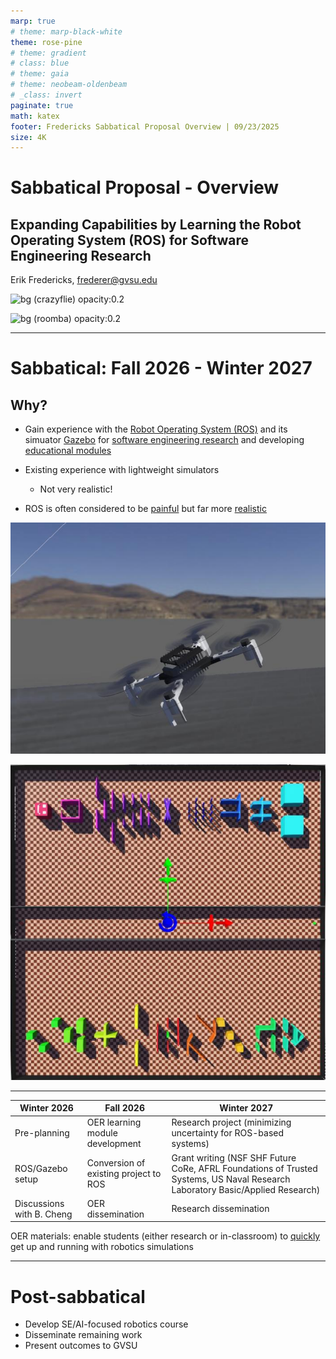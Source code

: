 ```yaml
---
marp: true
# theme: marp-black-white
theme: rose-pine
# theme: gradient
# class: blue
# theme: gaia
# theme: neobeam-oldenbeam
# _class: invert
paginate: true
math: katex
footer: Fredericks Sabbatical Proposal Overview | 09/23/2025
size: 4K
---
```


<style> @import url('./cis241.css'); </style>

# Sabbatical Proposal - Overview

## Expanding Capabilities by Learning the Robot Operating System (ROS) for Software Engineering Research 


Erik Fredericks, frederer@gvsu.edu

![bg (crazyflie) opacity:0.2](https://encrypted-tbn0.gstatic.com/images?q=tbn:ANd9GcR6PYjjTZoDzr-VeM0urh35_HYKE_IE0CuLUw&s)

![bg (roomba) opacity:0.2](https://amrdocs.intel.com/docs/2.2/_images/IAF1-iRobot-Create-3-MTL-Custom-setup-front-view-without-static-stand.jpg)

---

# Sabbatical: Fall 2026 - Winter 2027

## Why?

- Gain experience with the <u>Robot Operating System (ROS)</u> and its simuator <u>Gazebo</u> for <u>software engineering research</u> and developing <u>educational modules</u>

- Existing experience with lightweight simulators 
  - Not very realistic!

- ROS is often considered to be <u>painful</u> but far more <u>realistic</u>

![bg (webots) opacity:0.2](img/empty-drone.png)

![bg (webots2) opacity:0.2](img/procgen-world.png)

---

<!-- footer: . -->

<center>

| Winter 2026 | Fall 2026 | Winter 2027 |
| --- | --- | --- |
| Pre-planning | OER learning module development | Research project (minimizing uncertainty for ROS-based systems) | 
| ROS/Gazebo setup | Conversion of existing project to ROS | Grant writing (NSF SHF Future CoRe, AFRL Foundations of Trusted Systems, US Naval Research Laboratory Basic/Applied Research) | 
| Discussions with B. Cheng | OER dissemination | Research dissemination |

</center>

OER materials: enable students (either research or in-classroom) to <u>quickly</u> get up and running with robotics simulations

---

# Post-sabbatical

- Develop SE/AI-focused robotics course
- Disseminate remaining work
- Present outcomes to GVSU